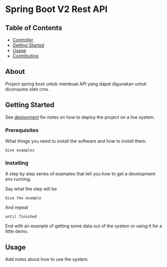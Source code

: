 # Spring Boot V2 Rest API 

## Table of Contents

- [Controller](#about)
- [Getting Started](#getting_started)
- [Usage](#usage)
- [Contributing](../CONTRIBUTING.md)

## About <a name = "about"></a>

Project spring boot untuk membuat API yang dapat digunakan untuk diconsume oleh cms .

## Getting Started <a name = "getting_started"></a>

See [deployment](#deployment) for notes on how to deploy the project on a live system.

### Prerequisites

What things you need to install the software and how to install them.

```
Give examples
```

### Installing

A step by step series of examples that tell you how to get a development env running.

Say what the step will be

```
Give the example
```

And repeat

```
until finished
```

End with an example of getting some data out of the system or using it for a little demo.

## Usage <a name = "usage"></a>

Add notes about how to use the system.

